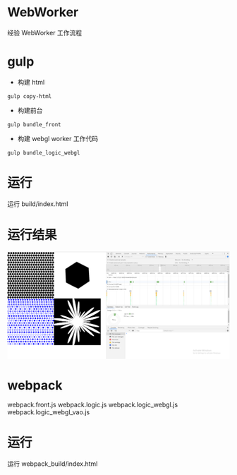 # WebWorker
经验 WebWorker 工作流程

# gulp
+ 构建 html
```
gulp copy-html
```
+ 构建前台
```
gulp bundle_front
```
+ 构建 webgl worker 工作代码
```
gulp bundle_logic_webgl
```

# 运行
运行 build/index.html

# 运行结果
<img src='./result0.png' />

# webpack
webpack.front.js
webpack.logic.js
webpack.logic_webgl.js
webpack.logic_webgl_vao.js

# 运行
运行 webpack_build/index.html
